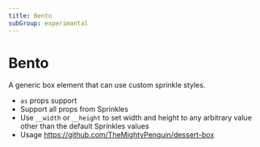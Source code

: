 ```yaml
---
title: Bento
subGroup: experimantal
---
```


# Bento

A generic box element that can use custom sprinkle styles.

- `as` props support
- Support all props from Sprinkles
- Use `__width` or `__height` to set width and height to any arbitrary value other than the default Sprinkles values
- Usage https://github.com/TheMightyPenguin/dessert-box

<Demo src="./demos/demo1.tsx" />
